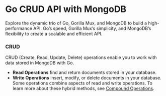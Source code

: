 # Go CRUD API with MongoDB
Explore the dynamic trio of Go, Gorilla Mux, and MongoDB to build a high-performance API. Go’s speed, Gorilla Mux’s simplicity, 
and MongoDB’s flexibility to create a scalable and efficient API. 

### CRUD
CRUD (Create, Read, Update, Delete) operations enable you to work with data stored in MongoDB with Go.
- **Read Operations** find and return documents stored in your database.
- **Write Operations** insert, modify, or delete documents in your database.
Some operations combine aspects of read and write operations. To learn more about these hybrid methods, see [Compound Operations](https://www.mongodb.com/docs/drivers/go/current/fundamentals/crud/compound-operations/#std-label-golang-compound-operations).
